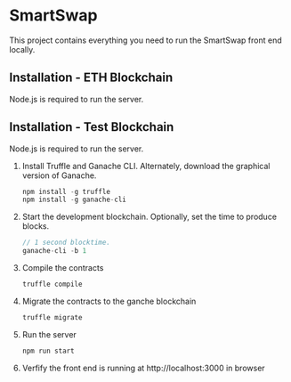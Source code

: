 # SmartSwap

This project contains everything you need to run the SmartSwap front end locally.

## Installation - ETH Blockchain

Node.js is required to run the server.

## Installation - Test Blockchain

Node.js is required to run the server.

1. Install Truffle and Ganache CLI. Alternately, download the graphical version of Ganache.
    ```javascript
    npm install -g truffle
    npm install -g ganache-cli
    ```

2. Start the development blockchain. Optionally, set the time to produce blocks.
    ```javascript
    // 1 second blocktime.
    ganache-cli -b 1
    ```

3. Compile the contracts
    ```javascript
    truffle compile
    ```

4. Migrate the contracts to the ganche blockchain
    ```javascript
    truffle migrate
    ```

5. Run the server
    ```javascript
    npm run start
    ```

6. Verfify the front end is running at http://localhost:3000 in browser